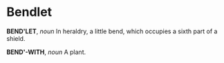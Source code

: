 # Bendlet

**BEND'LET**, _noun_ In heraldry, a little bend, which occupies a sixth part of a shield.

**BEND'-WITH**, _noun_ A plant.